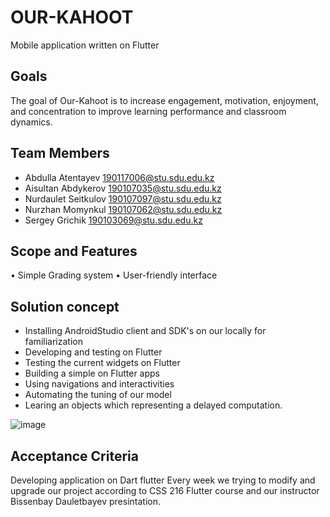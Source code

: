# OUR-KAHOOT 

Mobile application written on Flutter	

**Goals**
----------

The goal of Our-Kahoot is to increase engagement, motivation, enjoyment, and concentration to improve learning performance and classroom dynamics.

**Team Members**
----------

-	Abdulla Atentayev 190117006@stu.sdu.edu.kz
-	Aisultan Abdykerov 190107035@stu.sdu.edu.kz
-	Nurdaulet Seitkulov 190107097@stu.sdu.edu.kz 
-	Nurzhan Momynkul  190107062@stu.sdu.edu.kz
-	Sergey Grichik 190103069@stu.sdu.edu.kz

**Scope and Features**  
----------

•	Simple Grading system
•	User-friendly interface

**Solution concept**
----------

-	Installing AndroidStudio client and SDK's on our locally for familiarization
-	Developing and testing on Flutter
-	Testing the current widgets on Flutter
-	Building a simple on Flutter apps
-	Using navigations and interactivities
-	Automating the tuning of our model
-	Learing an objects which representing a delayed computation.

 ![image](https://user-images.githubusercontent.com/64443640/146908804-0dc96eab-218f-46ef-9fbb-fbc85f56d60e.png)


**Acceptance Criteria**
----------
Developing application on Dart flutter Every week we trying to modify and upgrade our project according to CSS 216 Flutter course and our instructor Bissenbay Dauletbayev presintation.

 
